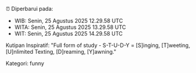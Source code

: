 ⏰ Diperbarui pada:
- WIB: Senin, 25 Agustus 2025 12.29.58 UTC
- WITA: Senin, 25 Agustus 2025 13.29.58 UTC
- WIT: Senin, 25 Agustus 2025 14.29.58 UTC

Kutipan Inspiratif:
"Full form of study - S-T-U-D-Y = [S]inging, [T]weeting, [U]nlimited Texting, [D]reaming, [Y]awning."


Kategori: funny

